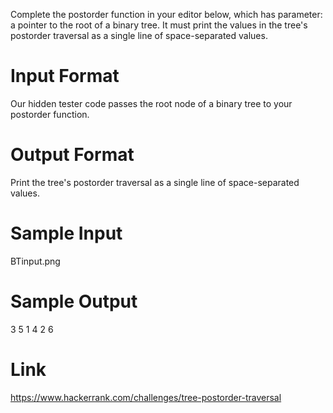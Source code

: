 Complete the postorder function in your editor below, which has  parameter: a pointer to the root of a binary tree. It must print the values in the tree's postorder traversal as a single line of space-separated values.

# Input Format

Our hidden tester code passes the root node of a binary tree to your postorder function.

# Output Format

Print the tree's postorder traversal as a single line of space-separated values.

# Sample Input

BTinput.png

# Sample Output

3 5 1 4 2 6

# Link

https://www.hackerrank.com/challenges/tree-postorder-traversal

